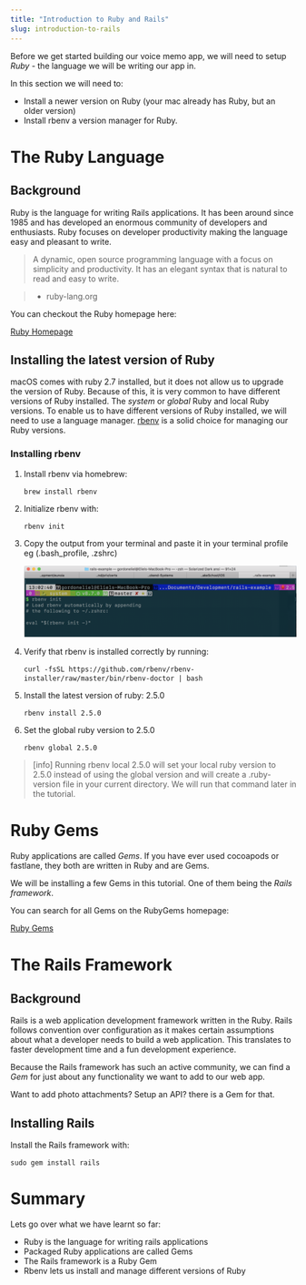 ```yaml
---
title: "Introduction to Ruby and Rails"
slug: introduction-to-rails
---
```


Before we get started building our voice memo app, we will need to setup _Ruby_ - the language we will be writing our app in.

In this section we will need to:

- Install a newer version on Ruby (your mac already has Ruby, but an older version)
- Install rbenv a version manager for Ruby.

# The Ruby Language

## Background

Ruby is the language for writing Rails applications. It has been around since 1985 and has developed an enormous community of developers and enthusiasts. Ruby focuses on developer productivity making the language easy and pleasant to write.

> A dynamic, open source programming language with a focus on simplicity and productivity. It has an elegant syntax that is natural to read and easy to write.

> - ruby-lang.org

You can checkout the Ruby homepage here:

[Ruby Homepage](https://www.ruby-lang.org/en/)

## Installing the latest version of Ruby

macOS comes with ruby 2.7 installed, but it does not allow us to upgrade the version of Ruby. Because of this, it is very common to have different versions of Ruby installed. The _system_ or _global_ Ruby and local Ruby versions. To enable us to have different versions of Ruby installed, we will need to use a language manager. [rbenv](https://github.com/rbenv/rbenv) is a solid choice for managing our Ruby versions.

### Installing rbenv

1. Install rbenv via homebrew:

    ```shell
    brew install rbenv
    ```


2. Initialize rbenv with:

    ```shell
    rbenv init
    ```


3. Copy the output from your terminal and paste it in your terminal profile eg (.bash_profile, .zshrc)

    ![Rbenv bash](assets/rbenv-bash.png)


4. Verify that rbenv is installed correctly by running:

    ```shell
    curl -fsSL https://github.com/rbenv/rbenv-installer/raw/master/bin/rbenv-doctor | bash
    ```


5. Install the latest version of ruby: 2.5.0

    ```shell
    rbenv install 2.5.0
    ```


6. Set the global ruby version to 2.5.0

    ```shell
    rbenv global 2.5.0
    ```

> [info]
> Running rbenv local 2.5.0 will set your local ruby version to 2.5.0 instead of using the global version and will create a .ruby-version file in your current directory. We will run that command later in the tutorial.

# Ruby Gems

Ruby applications are called _Gems_. If you have ever used cocoapods or fastlane, they both are written in Ruby and are Gems.

We will be installing a few Gems in this tutorial. One of them being the _Rails framework_.

You can search for all Gems on the RubyGems homepage:

[Ruby Gems](https://rubygems.org)

# The Rails Framework

## Background

Rails is a web application development framework written in the Ruby. Rails follows convention over configuration as it makes certain assumptions about what a developer needs to build a web application. This translates to faster development time and a fun development experience.

Because the Rails framework has such an active community, we can find a _Gem_ for just about any functionality we want to add to our web app.

Want to add photo attachments? Setup an API? there is a Gem for that.

## Installing Rails

Install the Rails framework with:

```shell
sudo gem install rails
```

# Summary

Lets go over what we have learnt so far:

- Ruby is the language for writing rails applications
- Packaged Ruby applications are called Gems
- The Rails framework is a Ruby Gem
- Rbenv lets us install and manage different versions of Ruby

